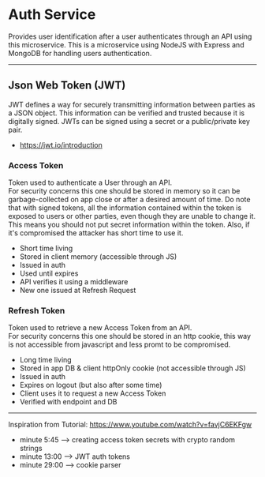 # Auth Service

Provides user identification after a user authenticates through an API using this microservice.
This is a microservice using NodeJS with Express and MongoDB for handling users authentication.

---

## Json Web Token (JWT)

JWT defines a way for securely transmitting information between parties as a JSON object. This information can be verified and trusted because it is digitally signed. JWTs can be signed using a secret or a public/private key pair.
* https://jwt.io/introduction

### Access Token

Token used to authenticate a User through an API.   
For security concerns this one should be stored in memory so it can be garbage-collected on app close or after a desired amount of time.
Do note that with signed tokens, all the information contained within the token is exposed to users or other parties, even though they are unable to change it. This means you should not put secret information within the token.
Also, if it's compromised the attacker has short time to use it.


* Short time living
* Stored in client memory (accessible through JS)
* Issued in auth
* Used until expires
* API verifies it using a middleware
* New one issued at Refresh Request

### Refresh Token

Token used to retrieve a new Access Token from an API.   
For security concerns this one should be stored in an http cookie, this way is not accessible from javascript and less promt to be compromised. 

* Long time living
* Stored in app DB & client httpOnly cookie (not accessible through JS)
* Issued in auth
* Expires on logout (but also after some time)
* Client uses it to request a new Access Token
* Verified with endpoint and DB

---

Inspiration from Tutorial: https://www.youtube.com/watch?v=favjC6EKFgw
* minute 5:45 --> creating access token secrets with crypto random strings
* minute 13:00 --> JWT auth tokens
* minute 29:00 --> cookie parser